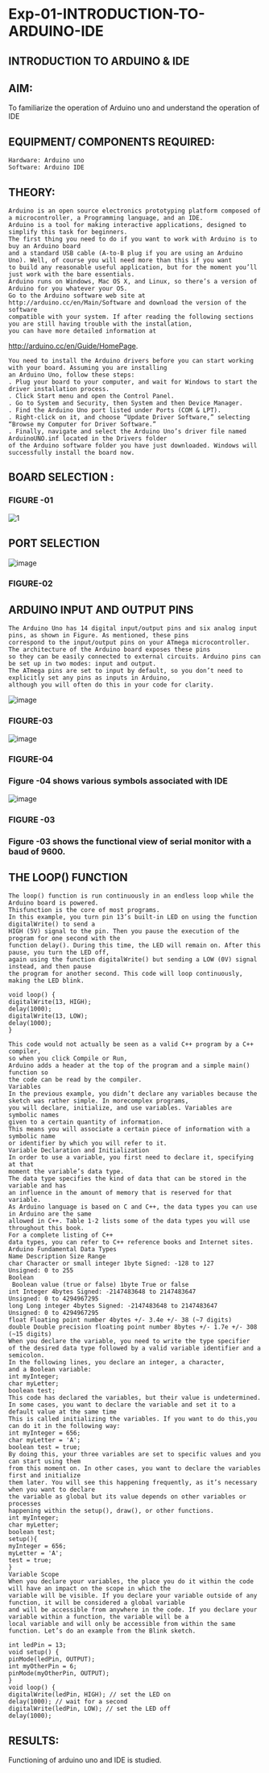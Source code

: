 # Exp-01-INTRODUCTION-TO-ARDUINO-IDE

## INTRODUCTION TO ARDUINO & IDE


## AIM: 
To familiarize the operation of Arduino uno and understand the operation of IDE 
## EQUIPMENT/ COMPONENTS REQUIRED:
	Hardware: Arduino uno 
	Software: Arduino IDE 
## THEORY:
```
Arduino is an open source electronics prototyping platform composed of a microcontroller, a Programming language, and an IDE.
Arduino is a tool for making interactive applications, designed to simplify this task for beginners.
The first thing you need to do if you want to work with Arduino is to buy an Arduino board
and a standard USB cable (A-to-B plug if you are using an Arduino Uno). Well, of course you will need more than this if you want
to build any reasonable useful application, but for the moment you’ll just work with the bare essentials.
Arduino runs on Windows, Mac OS X, and Linux, so there’s a version of Arduino for you whatever your OS.
Go to the Arduino software web site at http://arduino.cc/en/Main/Software and download the version of the software
compatible with your system. If after reading the following sections you are still having trouble with the installation, 
you can have more detailed information at
```
http://arduino.cc/en/Guide/HomePage.
```
You need to install the Arduino drivers before you can start working with your board. Assuming you are installing
an Arduino Uno, follow these steps:
. Plug your board to your computer, and wait for Windows to start the driver installation process. 
. Click Start menu and open the Control Panel.
. Go to System and Security, then System and then Device Manager.
. Find the Arduino Uno port listed under Ports (COM & LPT).
. Right-click on it, and choose “Update Driver Software,” selecting “Browse my Computer for Driver Software.”
. Finally, navigate and select the Arduino Uno’s driver file named ArduinoUNO.inf located in the Drivers folder 
of the Arduino software folder you have just downloaded. Windows will successfully install the board now.
```
## BOARD SELECTION :
 

### FIGURE -01



![1](https://user-images.githubusercontent.com/36288975/163127561-8f7597c7-c481-44e9-94cb-90bce2932d06.jpg)


## PORT SELECTION 


 
![image](https://user-images.githubusercontent.com/36288975/163127751-6542261b-9670-4cc9-98ba-426a0a2f73a7.png)


### FIGURE-02




## ARDUINO INPUT AND OUTPUT PINS
```
The Arduino Uno has 14 digital input/output pins and six analog input pins, as shown in Figure. As mentioned, these pins
correspond to the input/output pins on your ATmega microcontroller. The architecture of the Arduino board exposes these pins
so they can be easily connected to external circuits. Arduino pins can be set up in two modes: input and output.
The ATmega pins are set to input by default, so you don’t need to explicitly set any pins as inputs in Arduino,
although you will often do this in your code for clarity.
```

 ![image](https://user-images.githubusercontent.com/36288975/163127780-c43afb60-dd14-482d-b1b2-a2c297ccd68a.png)


### FIGURE-03



![image](https://user-images.githubusercontent.com/36288975/163127840-d65c1af4-aa3f-42eb-b7bf-41cc9e8f3fae.png)


### FIGURE-04



### Figure -04 shows various symbols associated with IDE 

 
![image](https://user-images.githubusercontent.com/36288975/163127854-1b1ce83e-43be-44b9-b313-ab42932fcabf.png)

### FIGURE -03
### Figure -03 shows the functional view of serial monitor with a baud of 9600.

## THE LOOP() FUNCTION
```
The loop() function is run continuously in an endless loop while the Arduino board is powered.
Thisfunction is the core of most programs.
In this example, you turn pin 13’s built-in LED on using the function digitalWrite() to send a 
HIGH (5V) signal to the pin. Then you pause the execution of the program for one second with the
function delay(). During this time, the LED will remain on. After this pause, you turn the LED off, 
again using the function digitalWrite() but sending a LOW (0V) signal instead, and then pause
the program for another second. This code will loop continuously, making the LED blink.
```
```
void loop() {
digitalWrite(13, HIGH);
delay(1000);
digitalWrite(13, LOW);
delay(1000);
}
```
```
This code would not actually be seen as a valid C++ program by a C++ compiler,
so when you click Compile or Run,
Arduino adds a header at the top of the program and a simple main() function so
the code can be read by the compiler.
Variables
In the previous example, you didn’t declare any variables because the
sketch was rather simple. In morecomplex programs,
you will declare, initialize, and use variables. Variables are symbolic names 
given to a certain quantity of information.
This means you will associate a certain piece of information with a symbolic name
or identifier by which you will refer to it.
Variable Declaration and Initialization
In order to use a variable, you first need to declare it, specifying at that
moment the variable’s data type.
The data type specifies the kind of data that can be stored in the variable and has
an influence in the amount of memory that is reserved for that variable.
As Arduino language is based on C and C++, the data types you can use in Arduino are the same
allowed in C++. Table 1-2 lists some of the data types you will use throughout this book. 
For a complete listing of C++
data types, you can refer to C++ reference books and Internet sites.
Arduino Fundamental Data Types
Name Description Size Range
char Character or small integer 1byte Signed: -128 to 127
Unsigned: 0 to 255
Boolean
 Boolean value (true or false) 1byte True or false
int Integer 4bytes Signed: -2147483648 to 2147483647
Unsigned: 0 to 4294967295
long Long integer 4bytes Signed: -2147483648 to 2147483647
Unsigned: 0 to 4294967295
float Floating point number 4bytes +/- 3.4e +/- 38 (~7 digits)
double Double precision floating point number 8bytes +/- 1.7e +/- 308 (~15 digits)
When you declare the variable, you need to write the type specifier 
of the desired data type followed by a valid variable identifier and a semicolon. 
In the following lines, you declare an integer, a character,
and a Boolean variable:
int myInteger;
char myLetter;
boolean test;
This code has declared the variables, but their value is undetermined. 
In some cases, you want to declare the variable and set it to a default value at the same time
This is called initializing the variables. If you want to do this,you can do it in the following way:
int myInteger = 656;
char myLetter = 'A';
boolean test = true;
By doing this, your three variables are set to specific values and you can start using them
from this moment on. In other cases, you want to declare the variables first and initialize 
them later. You will see this happening frequently, as it’s necessary when you want to declare
the variable as global but its value depends on other variables or processes
happening within the setup(), draw(), or other functions.
int myInteger;
char myLetter;
boolean test;
setup(){
myInteger = 656;
myLetter = 'A';
test = true;
}
Variable Scope
When you declare your variables, the place you do it within the code will have an impact on the scope in which the 
variable will be visible. If you declare your variable outside of any function, it will be considered a global variable 
and will be accessible from anywhere in the code. If you declare your variable within a function, the variable will be a
local variable and will only be accessible from within the same function. Let’s do an example from the Blink sketch.
```
```
int ledPin = 13;
void setup() {
pinMode(ledPin, OUTPUT);
int myOtherPin = 6;
pinMode(myOtherPin, OUTPUT);
}
void loop() {
digitalWrite(ledPin, HIGH); // set the LED on
delay(1000); // wait for a second
digitalWrite(ledPin, LOW); // set the LED off
delay(1000);
```

## RESULTS:
Functioning of arduino uno and IDE is studied.
